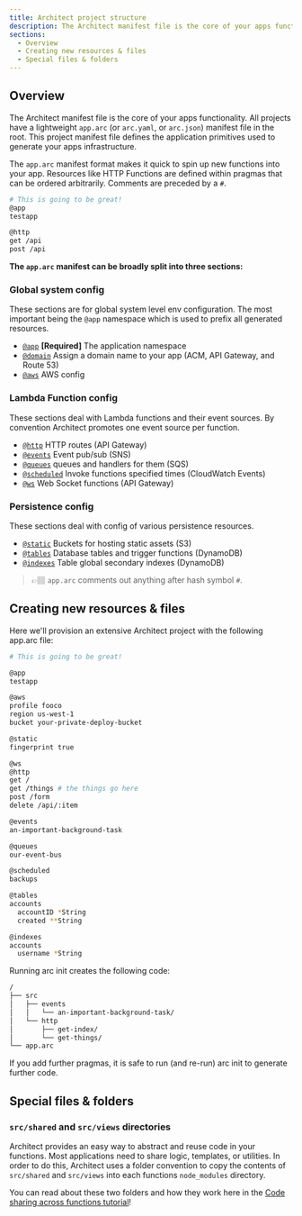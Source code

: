 ```yaml
---
title: Architect project structure
description: The Architect manifest file is the core of your apps functionality.
sections:
  - Overview
  - Creating new resources & files
  - Special files & folders
---
```


## Overview

The Architect manifest file is the core of your apps functionality. All projects have a lightweight `app.arc` (or `arc.yaml`, or `arc.json`) manifest file in the root. This project manifest file defines the application primitives used to generate your apps infrastructure.

The `app.arc` manifest format makes it quick to spin up new functions into your app. Resources like HTTP Functions are defined within pragmas that can be ordered arbitrarily. Comments are preceded by a `#`.

```bash
# This is going to be great!
@app
testapp

@http
get /api
post /api
```
**The `app.arc` manifest can be broadly split into three sections:**

### Global system config

These sections are for global system level env configuration. The most important being the `@app` namespace which is used to prefix all generated resources.

- [`@app`](/reference/app) **[Required]** The application namespace
- [`@domain`](/reference/domain) Assign a domain name to your app (ACM, API Gateway, and Route 53)
- [`@aws`](/reference/aws) AWS config

### Lambda Function config

These sections deal with Lambda functions and their event sources. By convention Architect promotes one event source per function. 

- [`@http`](/reference/http) HTTP routes (API Gateway)
- [`@events`](/reference/events) Event pub/sub (SNS)
- [`@queues`](/reference/queues)  queues and handlers for them (SQS)
- [`@scheduled`](/reference/scheduled) Invoke functions specified times (CloudWatch Events)
- [`@ws`](/reference/ws) Web Socket functions (API Gateway)

### Persistence config

These sections deal with config of various persistence resources.

- [`@static`](/reference/static) Buckets for hosting static assets (S3)
- [`@tables`](/reference/tables) Database tables and trigger functions (DynamoDB)
- [`@indexes`](/reference/indexes) Table global secondary indexes (DynamoDB)

> 👉🏽 `app.arc` comments out anything after hash symbol `#`. 

## Creating new resources & files

Here we'll provision an extensive Architect project with the following app.arc file:

```bash
# This is going to be great!

@app
testapp

@aws
profile fooco
region us-west-1
bucket your-private-deploy-bucket

@static
fingerprint true

@ws
@http
get /
get /things # the things go here
post /form
delete /api/:item

@events
an-important-background-task

@queues
our-event-bus

@scheduled
backups

@tables
accounts
  accountID *String
  created **String

@indexes
accounts
  username *String
```

Running arc init creates the following code:

```bash
/
├── src
│   ├── events
│   │   └── an-important-background-task/
│   └── http
│       ├── get-index/
│       └── get-things/
└── app.arc
```

If you add further pragmas, it is safe to run (and re-run) arc init to generate further code.

## Special files & folders

### `src/shared` and `src/views` directories

Architect provides an easy way to abstract and reuse code in your functions. Most applications need to share logic, templates, or utilities. In order to do this, Architect uses a folder convention to copy the contents of `src/shared` and `src/views` into each functions `node_modules` directory. 

You can read about these two folders and how they work here in the [Code sharing across functions tutorial](/en/guides/tutorials/code-sharing-across-functions)!



